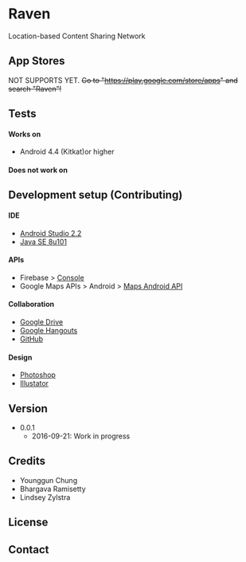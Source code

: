 # Raven

Location-based Content Sharing Network



## App Stores

NOT SUPPORTS YET. ~~Go to "https://play.google.com/store/apps" and search "Raven"!~~ 



## Tests

#### Works on
* Android 4.4 (Kitkat)or higher

#### Does not work on



## Development setup (Contributing)

#### IDE
* [Android Studio 2.2](https://developer.android.com/studio/index.html)
* [Java SE 8u101](http://www.oracle.com/technetwork/java/javase/downloads/index.html)
 
#### APIs
* Firebase > [Console](https://console.firebase.google.com)
* Google Maps APIs > Android > [Maps Android API](https://developers.google.com/maps/documentation/android-api)

#### Collaboration
* [Google Drive](https://drive.google.com)
* [Google Hangouts](https://hangouts.google.com)
* [GitHub](https://github.com/nameisyoung/Raven)

#### Design
* [Photoshop](https://www.adobe.com/products/photoshop.html)
* [Illustator](https://www.adobe.com/products/illustrator.html)



## Version

* 0.0.1
  * 2016-09-21: Work in progress



## Credits

* Younggun Chung
* Bhargava Ramisetty
* Lindsey Zylstra



## License



## Contact
